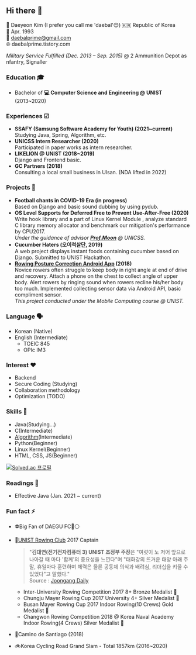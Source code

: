 
## Hi there 👋

📛 Daeyeon Kim (I prefer you call me 'daebal'😊)
🇰🇷 Republic of Korea  
🎂 Apr. 1993  
📧 daebalprime@gmail.com  
🌐 daebalprime.tistory.com  

*Military Service Fulfilled (Dec. 2013 – Sep. 2015)* @ 2 Ammunition Depot as nfantry, Signaller

### Education 🎓

- Bachelor of **💻 Computer Science and Engineering @ UNIST** (2013~2020)

### Experiences ☑
- **SSAFY (Samsung Software Academy for Youth) (2021~current)**  
	Studying Java, Spring, Algorithm, etc.
- **UNICSS Intern Researcher (2020)**  
	Participated in paper works as intern researcher.
- **LIKELION @ UNIST (2018~2019)**  
	Django and Frontend basic.
- **GC Partners (2018)**  
	Consulting a local small business in Ulsan. (NDA lifted in 2022)


### Projects 🤖
- **Football️ chants in COVID-19 Era (in progress)**  
	Based on Django and basic sound dubbing by using pydub.
- **OS Level Supports for Deferred Free to Prevent Use-After-Free (2020)**  
	 Write hook library and a part of Linux Kernel Module , analyze standard C library memory allocator and benchmark our mitigation's performance by CPU2017.  
	 *Under the guidance of advisor [**Prof.Moon**](https://hyungon.unist.ac.kr/) @ UNICSS.*
- **Cucumber Haters (오이척살단, 2019)**  
	A web project displays instant foods containing cucumber based on Django. Submitted to UNIST Hackathon.
- **[Rowing Posture Correction Android App](https://github.com/daebalprime/UNI19FF_CSE465_FinalProject) (2018)**  
	Novice rowers often struggle to keep body in right angle at end of drive and recovery. Attach a phone on the chest to collect angle of upper body. Alert rowers by ringing sound when rowers recline his/her body too much.  Implemented collecting sensor data via Android API, basic compliment sensor.  
	*This project conducted under the Mobile Computing course @ UNIST.*

### Language 🗣
- Korean (Native)  
- English (Intermediate)  
	- TOEIC 845
	- OPIc IM3

### Interest ❤️️
- Backend
- Secure Coding (Studying)
- Collaboration methodology
- Optimization (TODO)

### Skills 🤹
- Java(Studying...)
- C(Intermediate)
- [Algorithm](https://solved.ac/profile/daebalprime)(Intermediate)  
- Python(Beginner)
- Linux Kernel(Beginner)
- HTML, CSS, JS(Beginner)  
	
[![Solved.ac 프로필](http://mazassumnida.wtf/api/generate_badge?boj=daebalprime)](https://solved.ac/daebalprime)

### Readings 📖
- Effective Java (Jan. 2021 ~ current)

### Fun fact ⚡️
- ️⚽️Big Fan of DAEGU FC🔵⚪️
- 🚣[UNIST Rowing Club](http://rowing.unist.ac.kr/) 2017 Captain  
	> "**김대연(전기전자컴퓨터 3) UNIST 조정부 주장**은 "여럿이 노 저어 앞으로 나아갈 때 마다 '함께'의 중요성을 느낀다"며 "태화강의 뜨거운 태양 아래 주말, 휴일마다 훈련하며 체력은 물론 공동체 의식과 배려심, 리더십을 키울 수 있었다"고 말했다."  
	> Source : [Joongang Daily](https://news.joins.com/article/21572484) 
  	- Inter-University Rowing Competition 2017 8+ Bronze Medalist 🥉
 	- Chungju Mayer Rowing Cup 2017 University 4+ Silver Medalist 🥈
	- Busan Mayer Rowing Cup 2017 Indoor Rowing(10 Crews) Gold Medalist 🥇
	- Changwon Rowing Competition 2018 @ Korea Naval Academy Indoor Rowing(4 Crews) Silver Medalist 🥈  
	 

- 🥾Camino de Santiago (2018)
- 🚲Korea Cycling Road Grand Slam - Total 1857km (2016~2020)

